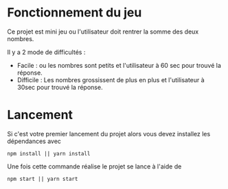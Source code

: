 # Fonctionnement du jeu

Ce projet est mini jeu ou l'utilisateur doit rentrer la somme des deux nombres.

Il y a 2 mode de difficultés :

- Facile : ou les nombres sont petits et l'utilisateur à 60 sec pour trouvé la réponse.
- Difficile : Les nombres grossissent de plus en plus et l'utilisateur à 30sec pour trouvé la réponse.

# Lancement

Si c'est votre premier lancement du projet alors vous devez installez les dépendances avec

```
npm install || yarn install
```

Une fois cette commande réalise le projet se lance à l'aide de

```
npm start || yarn start
```

